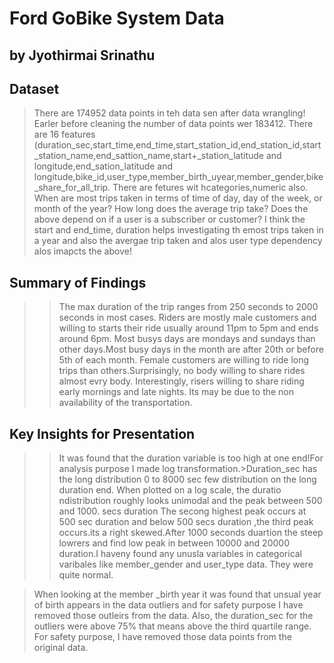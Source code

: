 # Ford GoBike System Data
## by Jyothirmai Srinathu


## Dataset

> There are 174952 data points in teh data sen after data wrangling! Earler before cleaning the number of data points wer 183412. There are 16 features (duration_sec,start_time,end_time,start_station_id,end_station_id,start_station_name,end_sattion_name,start+_station_latitude and longitude,end_sation_latitude and longitude,bike_id,user_type,member_birth_uyear,member_gender,bike_share_for_all_trip. There are fetures wit hcategories,numeric also.
> When are most trips taken in terms of time of day, day of the week, or month of the year?
> How long does the average trip take?
> Does the above depend on if a user is a subscriber or customer?
I think the start and end_time, duration helps investigating th emost trips taken in a year and also the avergae trip taken and alos user type dependency alos imapcts the above!


## Summary of Findings

> >The max duration of the trip ranges from 250 seconds to 2000 seconds in most cases. Riders are mostly male customers and willing to starts their ride usually around 11pm to 5pm and ends around 6pm. Most busys days are mondays and sundays than other days.Most busy days in the month are after 20th or before 5th of each month. Female customers are willing to ride long trips than others.Surprisingly, no body willing to share rides almost evry body. Interestingly, risers willing to share riding early mornings and late nights. Its may be due to the non availability of the transportation.


## Key Insights for Presentation

> > It was found that the duration variable is too high at one end!For analysis purpose I made log transformation.>Duration_sec has the long distribution 0 to 8000 sec few distribution on the long duration end. When plotted on a log scale, the duratio ndistribution roughly looks unimodal and the peak between 500 and 1000. secs duration The secong highest peak occurs at 500 sec duration and below 500 secs duration ,the third peak occurs.its a right skewed.After 1000 seconds duartion the steep lowrers and find low peak in between 10000 and 20000 duration.I haveny found any unusla variables in categorical varibales like member_gender and user_type data. They were quite normal.

>When looking at the member _birth year it was found that unsual year of birth appears in the data outliers and for safety purpose I have removed those outleirs from the data. Also, the duration_sec for the outliers were above 75% that means above the third quartile range. For safety purpose, I have removed those data points from the original data.